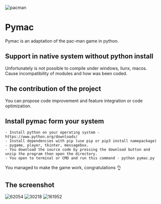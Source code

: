 ![pacman](https://user-images.githubusercontent.com/34812693/219873178-166c2a95-9286-41a9-8604-161d792e0060.jpg)
# Pymac
Pymac is an adaptation of the pac-man game in python.

## Support in native system without python install
Unfortunately is not possible to compile under windows, liunx, macos. Cause incompatibility of modules and how was been coded.

## The contribution of the project
You can propose code improvement and feature integration or code optimization.

## Install pymac form your system

```
- Install python on your operating system - https://www.python.org/downloads/
- Install dependencies with pip (use pip or pip3 install namepackage) - pygame, player, tkinter, messagebox.
- You download the source code by pressing the download button and unzip the program then open the directory.
- You open to terminal or CMD and run this command - python pymac.py
```

You managed to make the game work, congratulations 👌

## The screenshot
![62054](https://user-images.githubusercontent.com/34812693/219873980-cdea1c68-9023-4ebf-858b-13e334cf6adc.png)
![30218](https://user-images.githubusercontent.com/34812693/219873985-faf48e7d-c4b6-47fe-8226-7bd42121341d.png)
![161952](https://user-images.githubusercontent.com/34812693/219873989-12a000b3-5e9a-4746-82a2-f6183a161276.png)
